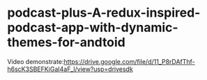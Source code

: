 # podcast-plus-A-redux-inspired-podcast-app-with-dynamic-themes-for-andtoid
Video demonstrate:https://drive.google.com/file/d/11_P8rDAfThf-h6scK3SBEFKiGaI4aF_l/view?usp=drivesdk

